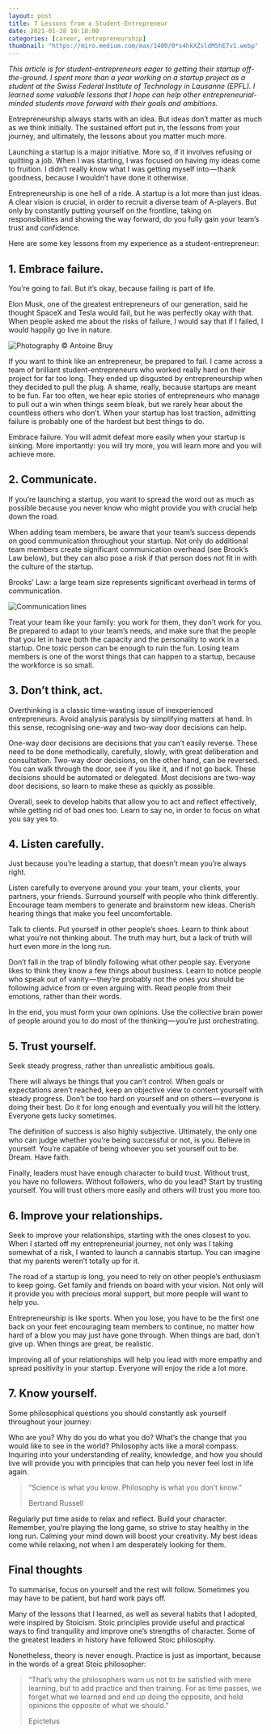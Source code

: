```yaml
---
layout: post
title: 7 Lessons from a Student-Entrepreneur
date: 2021-01-28 10:18:00
categories: [career, entrepreneurship]
thumbnail: "https://miro.medium.com/max/1400/0*s4hkXZsldM5hE7v1.webp"
---
```


*This article is for student-entrepreneurs eager to getting their startup off-the-ground. I spent more than a year working on a startup project as a student at the Swiss Federal Institute of Technology in Lausanne (EPFL). I learned some valuable lessons that I hope can help other entrepreneurial-minded students move forward with their goals and ambitions.*

Entrepreneurship always starts with an idea. But ideas don’t matter as much as we think initially. The sustained effort put in, the lessons from your journey, and ultimately, the lessons about you matter much more.

Launching a startup is a major initiative. More so, if it involves refusing or quitting a job. When I was starting, I was focused on having my ideas come to fruition. I didn’t really know what I was getting myself into — thank goodness, because I wouldn’t have done it otherwise.

Entrepreneurship is one hell of a ride. A startup is a lot more than just ideas. A clear vision is crucial, in order to recruit a diverse team of A-players. But only by constantly putting yourself on the frontline, taking on responsibilities and showing the way forward, do you fully gain your team’s trust and confidence.

Here are some key lessons from my experience as a student-entrepreneur:

## 1. Embrace failure.
You’re going to fail. But it’s okay, because failing is part of life.

Elon Musk, one of the greatest entrepreneurs of our generation, said he thought SpaceX and Tesla would fail, but he was perfectly okay with that. When people asked me about the risks of failure, I would say that if I failed, I would happily go live in nature.

![Photography © Antoine Bruy](https://miro.medium.com/max/1400/0*s4hkXZsldM5hE7v1.webp)

If you want to think like an entrepreneur, be prepared to fail. I came across a team of brilliant student-entrepreneurs who worked really hard on their project for far too long. They ended up disgusted by entrepreneurship when they decided to pull the plug. A shame, really, because startups are meant to be fun. Far too often, we hear epic stories of entrepreneurs who manage to pull out a win when things seem bleak, but we rarely hear about the countless others who don’t. When your startup has lost traction, admitting failure is probably one of the hardest but best things to do.

Embrace failure. You will admit defeat more easily when your startup is sinking. More importantly: you will try more, you will learn more and you will achieve more.

## 2. Communicate.
If you’re launching a startup, you want to spread the word out as much as possible because you never know who might provide you with crucial help down the road.

When adding team members, be aware that your team’s success depends on good communication throughout your startup. Not only do additional team members create significant communication overhead (see Brook’s Law below), but they can also pose a risk if that person does not fit in with the culture of the startup.


Brooks’ Law: a large team size represents significant overhead in terms of communication.

![Communication lines](https://miro.medium.com/max/1400/1*pLdfse5oA5nJOEjemvmgig.webp)

Treat your team like your family: you work for them, they don’t work for you. Be prepared to adapt to your team’s needs, and make sure that the people that you let in have both the capacity and the personality to work in a startup. One toxic person can be enough to ruin the fun. Losing team members is one of the worst things that can happen to a startup, because the workforce is so small.

## 3. Don’t think, act.
Overthinking is a classic time-wasting issue of inexperienced entrepreneurs. Avoid analysis paralysis by simplifying matters at hand. In this sense, recognising one-way and two-way door decisions can help.

One-way door decisions are decisions that you can’t easily reverse. These need to be done methodically, carefully, slowly, with great deliberation and consultation. Two-way door decisions, on the other hand, can be reversed. You can walk through the door, see if you like it, and if not go back. These decisions should be automated or delegated. Most decisions are two-way door decisions, so learn to make these as quickly as possible.

Overall, seek to develop habits that allow you to act and reflect effectively, while getting rid of bad ones too. Learn to say no, in order to focus on what you say yes to.

## 4. Listen carefully.
Just because you’re leading a startup, that doesn’t mean you’re always right.

Listen carefully to everyone around you: your team, your clients, your partners, your friends. Surround yourself with people who think differently. Encourage team members to generate and brainstorm new ideas. Cherish hearing things that make you feel uncomfortable.

Talk to clients. Put yourself in other people’s shoes. Learn to think about what you’re not thinking about. The truth may hurt, but a lack of truth will hurt even more in the long run.

Don’t fall in the trap of blindly following what other people say. Everyone likes to think they know a few things about business. Learn to notice people who speak out of vanity — they’re probably not the ones you should be following advice from or even arguing with. Read people from their emotions, rather than their words.

In the end, you must form your own opinions. Use the collective brain power of people around you to do most of the thinking — you’re just orchestrating.

## 5. Trust yourself.
Seek steady progress, rather than unrealistic ambitious goals.

There will always be things that you can’t control. When goals or expectations aren’t reached, keep an objective view to content yourself with steady progress. Don’t be too hard on yourself and on others — everyone is doing their best. Do it for long enough and eventually you will hit the lottery. Everyone gets lucky sometimes.

The definition of success is also highly subjective. Ultimately, the only one who can judge whether you’re being successful or not, is you. Believe in yourself. You’re capable of being whoever you set yourself out to be. Dream. Have faith.

Finally, leaders must have enough character to build trust. Without trust, you have no followers. Without followers, who do you lead? Start by trusting yourself. You will trust others more easily and others will trust you more too.

## 6. Improve your relationships.
Seek to improve your relationships, starting with the ones closest to you. When I started off my entrepreneurial journey, not only was I taking somewhat of a risk, I wanted to launch a cannabis startup. You can imagine that my parents weren’t totally up for it.

The road of a startup is long, you need to rely on other people’s enthusiasm to keep going. Get family and friends on board with your vision. Not only will it provide you with precious moral support, but more people will want to help you.

Entrepreneurship is like sports. When you lose, you have to be the first one back on your feet encouraging team members to continue, no matter how hard of a blow you may just have gone through. When things are bad, don’t give up. When things are great, be realistic.

Improving all of your relationships will help you lead with more empathy and spread positivity in your startup. Everyone will enjoy the ride a lot more.

## 7. Know yourself.
Some philosophical questions you should constantly ask yourself throughout your journey:

Who are you?
Why do you do what you do?
What’s the change that you would like to see in the world?
Philosophy acts like a moral compass. Inquiring into your understanding of reality, knowledge, and how you should live will provide you with principles that can help you never feel lost in life again.

> “Science is what you know. Philosophy is what you don’t know.”
> 
> Bertrand Russell

Regularly put time aside to relax and reflect. Build your character. Remember, you’re playing the long game, so strive to stay healthy in the long run. Calming your mind down will boost your creativity. My best ideas come while relaxing, not when I am desperately looking for them.

## Final thoughts
To summarise, focus on yourself and the rest will follow. Sometimes you may have to be patient, but hard work pays off.

Many of the lessons that I learned, as well as several habits that I adopted, were inspired by Stoicism. Stoic principles provide useful and practical ways to find tranquility and improve one’s strengths of character. Some of the greatest leaders in history have followed Stoic philosophy.

Nonetheless, theory is never enough. Practice is just as important, because in the words of a great Stoic philosopher:

> “That’s why the philosophers warn us not to be satisfied with mere learning, but to add practice and then training. For as time passes, we forget what we learned and end up doing the opposite, and hold opinions the opposite of what we should.”
> 
> Epictetus